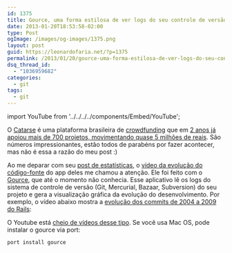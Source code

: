 ```yaml
---
id: 1375
title: Gource, uma forma estilosa de ver logs do seu controle de versão
date: 2013-01-20T18:53:58-02:00
type: Post
ogImage: /images/og-images/1375.png
layout: post
guid: https://leonardofaria.net/?p=1375
permalink: /2013/01/20/gource-uma-forma-estilosa-de-ver-logs-do-seu-controle-de-versao
dsq_thread_id:
  - "1036959682"
categories:
  - git
tags:
  - git
---
```


import YouTube from '../../../../components/Embed/YouTube';

O [Catarse](http://catarse.me/) é uma plataforma brasileira de [crowdfunding](http://pt.wikipedia.org/wiki/Crowdfunding) que em [2 anos já apoiou mais de 700 projetos, movimentando quase 5 milhões de reais](http://blog.catarse.me/2-anos-de-catarse/). São números impressionantes, estão todos de parabéns por fazer acontecer, mas não é essa a razão do meu post :)

Ao me deparar com seu [post de estatísticas](http://blog.catarse.me/2-anos-de-catarse/), o [vídeo da evolução do código-fonte](http://vimeo.com/57631568) do app deles me chamou a atenção. Ele foi feito com o [Gource](http://code.google.com/p/gource/), que até o momento não conhecia. Esse aplicativo lê os logs do sistema de controle de versão (Git, Mercurial, Bazaar, Subversion) do seu projeto e gera a visualização gráfica da evolução do desenvolvimento. Por exemplo, o vídeo abaixo mostra a [evolução dos commits de 2004 a 2009 do Rails](http://www.youtube.com/embed/r0ji8FDNTj0):  

<YouTube id="r0ji8FDNTj0" />

O Youtube está [cheio de vídeos desse tipo](http://www.youtube.com/results?search_query=gource). Se você usa Mac OS, pode instalar o gource via port:

```bash
port install gource
```
